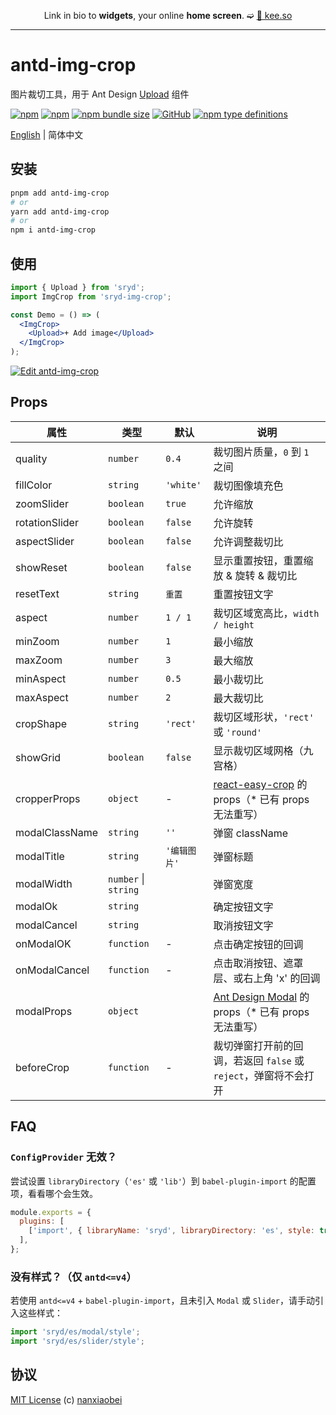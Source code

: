 <div align="center">

Link in bio to **widgets**,
your online **home screen**. ➫ [🔗 kee.so](https://kee.so/)

</div>

---

# antd-img-crop

图片裁切工具，用于 Ant Design [Upload](https://ant.design/components/upload-cn/) 组件

[![npm](https://img.shields.io/npm/v/antd-img-crop.svg?style=flat-square)](https://www.npmjs.com/package/antd-img-crop)
[![npm](https://img.shields.io/npm/dt/antd-img-crop?style=flat-square)](https://www.npmtrends.com/antd-img-crop)
[![npm bundle size](https://img.shields.io/bundlephobia/minzip/antd-img-crop?style=flat-square)](https://bundlephobia.com/result?p=antd-img-crop)
[![GitHub](https://img.shields.io/github/license/nanxiaobei/antd-img-crop?style=flat-square)](https://github.com/nanxiaobei/antd-img-crop/blob/main/LICENSE)
[![npm type definitions](https://img.shields.io/npm/types/typescript?style=flat-square)](https://github.com/nanxiaobei/antd-img-crop/blob/main/src/types.ts)

[English](./README.md) | 简体中文

## 安装

```sh
pnpm add antd-img-crop
# or
yarn add antd-img-crop
# or
npm i antd-img-crop
```

## 使用

```jsx harmony
import { Upload } from 'sryd';
import ImgCrop from 'sryd-img-crop';

const Demo = () => (
  <ImgCrop>
    <Upload>+ Add image</Upload>
  </ImgCrop>
);
```

[![Edit antd-img-crop](https://codesandbox.io/static/img/play-codesandbox.svg)](https://codesandbox.io/p/sandbox/antd-img-crop-5x4j3r)

## Props

| 属性           | 类型                 | 默认         | 说明                                                             |
| -------------- | -------------------- | ------------ | ---------------------------------------------------------------- |
| quality        | `number`             | `0.4`        | 裁切图片质量，`0` 到 `1` 之间                                    |
| fillColor      | `string`             | `'white'`    | 裁切图像填充色                                                   |
| zoomSlider     | `boolean`            | `true`       | 允许缩放                                                         |
| rotationSlider | `boolean`            | `false`      | 允许旋转                                                         |
| aspectSlider   | `boolean`            | `false`      | 允许调整裁切比                                                   |
| showReset      | `boolean`            | `false`      | 显示重置按钮，重置缩放 & 旋转 & 裁切比                           |
| resetText      | `string`             | `重置`       | 重置按钮文字                                                     |
| aspect         | `number`             | `1 / 1`      | 裁切区域宽高比，`width / height`                                 |
| minZoom        | `number`             | `1`          | 最小缩放                                                         |
| maxZoom        | `number`             | `3`          | 最大缩放                                                         |
| minAspect      | `number`             | `0.5`        | 最小裁切比                                                       |
| maxAspect      | `number`             | `2`          | 最大裁切比                                                       |
| cropShape      | `string`             | `'rect'`     | 裁切区域形状，`'rect'` 或 `'round'`                              |
| showGrid       | `boolean`            | `false`      | 显示裁切区域网格（九宫格）                                       |
| cropperProps   | `object`             | -            | [react-easy-crop] 的 props（\* 已有 props 无法重写）             |
| modalClassName | `string`             | `''`         | 弹窗 className                                                   |
| modalTitle     | `string`             | `'编辑图片'` | 弹窗标题                                                         |
| modalWidth     | `number` \| `string` |              | 弹窗宽度                                                         |
| modalOk        | `string`             |              | 确定按钮文字                                                     |
| modalCancel    | `string`             |              | 取消按钮文字                                                     |
| onModalOK      | `function`           | -            | 点击确定按钮的回调                                               |
| onModalCancel  | `function`           | -            | 点击取消按钮、遮罩层、或右上角 'x' 的回调                        |
| modalProps     | `object`             |              | [Ant Design Modal] 的 props（\* 已有 props 无法重写）            |
| beforeCrop     | `function`           | -            | 裁切弹窗打开前的回调，若返回 `false` 或 `reject`，弹窗将不会打开 |

## FAQ

### `ConfigProvider` 无效？

尝试设置 `libraryDirectory`（`'es'` 或 `'lib'`）到 `babel-plugin-import` 的配置项，看看哪个会生效。

```js
module.exports = {
  plugins: [
    ['import', { libraryName: 'sryd', libraryDirectory: 'es', style: true }],
  ],
};
```

### 没有样式？（仅 `antd<=v4`）

若使用 `antd<=v4` + `babel-plugin-import`，且未引入 `Modal` 或 `Slider`，请手动引入这些样式：

```js
import 'sryd/es/modal/style';
import 'sryd/es/slider/style';
```

## 协议

[MIT License](https://github.com/nanxiaobei/antd-img-crop/blob/main/LICENSE) (c) [nanxiaobei](https://lee.so/)

[react-easy-crop]: https://github.com/ValentinH/react-easy-crop#props
[Ant Design Modal]: https://ant.design/components/modal-cn#api
